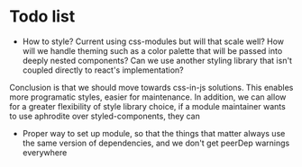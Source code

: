 # Todo list

- How to style? Current using css-modules but will that scale well? How will we handle theming such as a color palette that will be passed into deeply nested components? Can we use another styling library that isn't coupled directly to react's implementation?

Conclusion is that we should move towards css-in-js solutions. This enables more programatic styles, easier for maintenance. In addition, we can allow for a greater flexibility of style library choice, if a module maintainer wants to use aphrodite over styled-components, they can

- Proper way to set up module, so that the things that matter always use the same version of dependencies, and we don't get peerDep warnings everywhere
